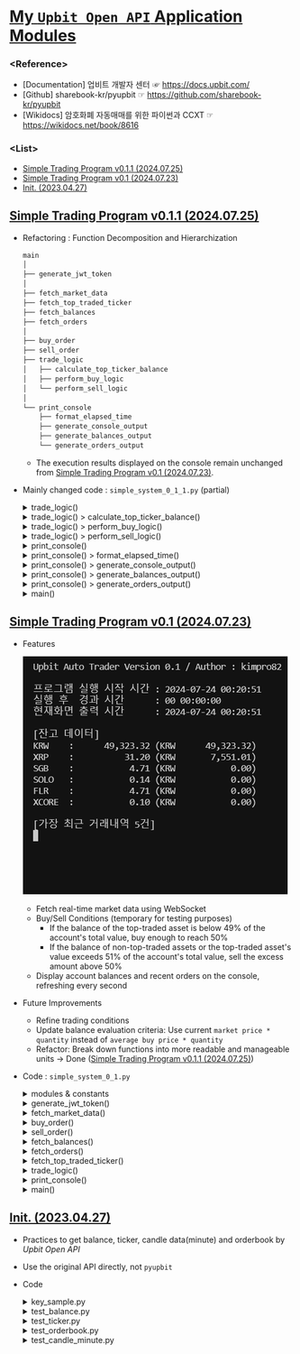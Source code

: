 # [My `Upbit Open API` Application Modules](../README.md#my-upbit-open-api-application-modules)

### \<Reference>
- [Documentation] 업비트 개발자 센터 ☞ https://docs.upbit.com/
- [Github] sharebook-kr/pyupbit ☞ https://github.com/sharebook-kr/pyupbit
- [Wikidocs] 암호화폐 자동매매를 위한 파이썬과 CCXT ☞ https://wikidocs.net/book/8616

### \<List>
- [Simple Trading Program v0.1.1 (2024.07.25)](#simple-trading-program-v011-20240725)
- [Simple Trading Program v0.1 (2024.07.23)](#simple-trading-program-v01-20240723)
- [Init. (2023.04.27)](#init-20230427)


## [Simple Trading Program v0.1.1 (2024.07.25)](#list)

- Refactoring : Function Decomposition and Hierarchization
  ```txt
  main
  │
  ├── generate_jwt_token
  │
  ├── fetch_market_data
  ├── fetch_top_traded_ticker
  ├── fetch_balances
  ├── fetch_orders
  │
  ├── buy_order
  ├── sell_order
  ├── trade_logic
  │   ├── calculate_top_ticker_balance
  │   ├── perform_buy_logic
  │   └── perform_sell_logic
  │
  └── print_console
      ├── format_elapsed_time
      ├── generate_console_output
      ├── generate_balances_output
      └── generate_orders_output
  ```
  - The execution results displayed on the console remain unchanged from [Simple Trading Program v0.1 (2024.07.23)](#simple-trading-program-v01-20240723).
- Mainly changed code : `simple_system_0_1_1.py` (partial)
  <details>
    <summary>trade_logic()</summary>

    ```py
    async def trade_logic(session):
        """
        매수 및 매도 로직을 수행합니다.
        - 거래대금 1위 종목의 잔고 비율이 49% 미만일 경우 매수
        - 거래대금 1위 종목이 아닌 종목의 잔고나 1위 종목의 잔고 비율이 51%를 초과할 경우 매도
        
        Args:
            session (aiohttp.ClientSession): 비동기 HTTP 요청을 위한 세션
        """

        async def calculate_top_ticker_balance(balances, top_ticker):
            ……

        async def perform_buy_logic(top_ticker, total_balance_krw, top_ticker_balance_value, top_ticker_ratio):
            ……

        async def perform_sell_logic(balances, top_ticker, total_balance_krw, top_ticker_ratio):
            ……

        balances = await fetch_balances(session)
        top_ticker = await fetch_top_traded_ticker(session)
        total_balance_krw, top_ticker_balance_value, top_ticker_ratio = await calculate_top_ticker_balance(balances, top_ticker)
        await perform_buy_logic(top_ticker, total_balance_krw, top_ticker_balance_value, top_ticker_ratio)
        await perform_sell_logic(balances, top_ticker, total_balance_krw, top_ticker_ratio)
    ```
  </details>
  <details>
    <summary>trade_logic() > calculate_top_ticker_balance()</summary>

    ```py
    async def trade_logic(session):
        ……

        async def calculate_top_ticker_balance(balances, top_ticker):
            """
            거래대금 1위 종목의 잔고 비율을 계산합니다.
            
            Args:
                balances (list): 계좌 잔고 정보
                top_ticker (dict): 거래대금 1위 종목의 시세 정보
            
            Returns:
                tuple: 총 원화 잔고, 거래대금 1위 종목의 잔고 가치, 거래대금 1위 종목의 잔고 비율
            """
            total_balance_krw = sum(
                float(balance['balance']) * float(balance['avg_buy_price']) if balance['currency'] != 'KRW' else float(balance['balance'])
                for balance in balances
            )
            top_ticker_balance = next(
                (balance for balance in balances if balance['currency'] == top_ticker['market'].split('-')[1]), None
            )
            if top_ticker_balance:
                top_ticker_balance_value = float(top_ticker_balance['balance']) * float(top_ticker['trade_price'])
                top_ticker_ratio = top_ticker_balance_value / total_balance_krw
            else:
                top_ticker_balance_value = 0
                top_ticker_ratio = 0

            return total_balance_krw, top_ticker_balance_value, top_ticker_ratio

        ……
    ```
  </details>
  <details>
    <summary>trade_logic() > perform_buy_logic()</summary>

    ```py
    async def trade_logic(session):
        ……

        async def perform_buy_logic(top_ticker, total_balance_krw, top_ticker_balance_value, top_ticker_ratio):
            """
            매수 로직을 수행합니다.
            
            Args:
                top_ticker (dict): 거래대금 1위 종목의 시세 정보
                total_balance_krw (float): 총 원화 잔고
                top_ticker_balance_value (float): 거래대금 1위 종목의 잔고 가치
                top_ticker_ratio (float): 거래대금 1위 종목의 잔고 비율
            """
            if top_ticker_ratio < 0.49:
                buy_amount_krw = total_balance_krw * 0.50 - top_ticker_balance_value
                buy_price = float(top_ticker['trade_price'])
                buy_volume = buy_amount_krw / buy_price
                await buy_order(session, top_ticker['market'], buy_price, buy_volume)

        ……
    ```
  </details>
  <details>
    <summary>trade_logic() > perform_sell_logic()</summary>

    ```py
    async def trade_logic(session):
        ……

        async def perform_sell_logic(balances, top_ticker, total_balance_krw, top_ticker_ratio):
            """
            매도 로직을 수행합니다.
            
            Args:
                balances (list): 계좌 잔고 정보
                top_ticker (dict): 거래대금 1위 종목의 시세 정보
                total_balance_krw (float): 총 원화 잔고
                top_ticker_ratio (float): 거래대금 1위 종목의 잔고 비율
            """
            for balance in balances:
                if balance['currency'] == 'KRW':
                    continue
                ticker = f"KRW-{balance['currency']}"
                if ticker != top_ticker['market']:
                    await sell_order(session, ticker, float(balance['avg_buy_price']), float(balance['balance']))
                elif top_ticker_ratio > 0.51:
                    sell_amount_krw = (top_ticker_ratio - 0.50) * total_balance_krw
                    sell_volume = sell_amount_krw / float(top_ticker['trade_price'])
                    await sell_order(session, top_ticker['market'], float(top_ticker['trade_price']), sell_volume)

        ……
    ```
  </details>
  <details>
    <summary>print_console()</summary>

    ```py
    async def print_console():
        """
        콘솔에 잔고 및 거래내역을 실시간으로 출력합니다.
        - 프로그램 실행 시간 및 경과 시간
        - 현재 계좌 잔고
        - 가장 최근 거래내역 5건
        
        주의: 이 함수는 무한 루프를 통해 주기적으로 콘솔을 업데이트합니다.
        """
        start_time = datetime.now()

        def format_elapsed_time(elapsed_time):
            ……

        def generate_console_output(start_time, elapsed_time_formatted, current_time_str):
            ……

        def generate_balances_output(balances):
            ……

        def generate_orders_output(orders):
            ……

        while True:
            current_time = datetime.now()
            elapsed_time = current_time - start_time
            elapsed_time_formatted = format_elapsed_time(elapsed_time)
            current_time_str = current_time.strftime("%Y-%m-%d %H:%M:%S")

            output = generate_console_output(start_time, elapsed_time_formatted, current_time_str)

            async with aiohttp.ClientSession() as session:
                balances = await fetch_balances(session)
                orders = await fetch_orders(session)

            output.append(generate_balances_output(balances))
            output.append(generate_orders_output(orders))

            sys.stdout.write("\033c")  # 콘솔 화면 지우기
            sys.stdout.write(''.join(output))
            sys.stdout.flush()

            await asyncio.sleep(1)  # 1초마다 업데이트
    ```
  </details>
  <details>
    <summary>print_console() > format_elapsed_time()</summary>

    ```py
    async def print_console():
        ……

        def format_elapsed_time(elapsed_time):
            """
            경과 시간을 포맷팅합니다.
            
            Args:
                elapsed_time (datetime.timedelta): 경과 시간
            
            Returns:
                str: 포맷팅된 경과 시간 문자열
            """
            total_seconds = int(elapsed_time.total_seconds())
            days = total_seconds // 86400
            hours = (total_seconds % 86400) // 3600
            minutes = (total_seconds % 3600) // 60
            seconds = total_seconds % 60
            return f"{days:02d} {hours:02d}:{minutes:02d}:{seconds:02d}"

        ……
    ```
  </details>
  <details>
    <summary>print_console() > generate_console_output()</summary>

    ```py
    async def print_console():
        ……

        def generate_console_output(start_time, elapsed_time_formatted, current_time_str):
            """
            콘솔에 출력할 기본 정보를 생성합니다.
            
            Args:
                start_time (datetime): 프로그램 시작 시간
                elapsed_time_formatted (str): 포맷팅된 경과 시간 문자열
                current_time_str (str): 현재 시간 문자열
            
            Returns:
                list: 콘솔에 출력할 정보 리스트
            """
            return [
                "Upbit Auto Trader Version 0.1.1 / Author : kimpro82\n\n",
                f"프로그램 실행 시작 시간 : {start_time.strftime('%Y-%m-%d %H:%M:%S')}\n",
                f"실행 후  경과 시간      : {elapsed_time_formatted}\n",
                f"현재화면 출력 시간      : {current_time_str}\n",
            ]

        ……
    ```
  </details>
  <details>
    <summary>print_console() > generate_balances_output()</summary>

    ```py
    async def print_console():
        ……

        def generate_balances_output(balances):
            """
            잔고 정보를 포맷팅하여 출력합니다.
            
            Args:
                balances (list): 계좌 잔고 정보
            
            Returns:
                str: 포맷팅된 잔고 정보 문자열
            """
            output = ["\n[잔고 데이터]\n"]
            for balance in balances:
                if isinstance(balance, dict) and 'currency' in balance and 'balance' in balance:
                    currency = f"{balance['currency']:<6}"
                    amount = f"{float(balance['balance']):14,.2f}"
                    avg_buy_price = float(balance.get('avg_buy_price', 0))
                    unit_currency = balance['unit_currency']
                    won_value = float(balance['balance']) * avg_buy_price
                    won_value_formatted = f"{won_value:14,.2f}"

                    if currency == "KRW   ":
                        output.append(f"{currency} : {amount} ({unit_currency} {amount})\n")
                    else:
                        output.append(f"{currency} : {amount} ({unit_currency} {won_value_formatted})\n")
                else:
                    output.append(f"Unexpected data format in balance: {balance}\n")
            return ''.join(output)

        ……
    ```
  </details>
  <details>
    <summary>print_console() > generate_orders_output()</summary>

    ```py
    async def print_console():
        ……

        def generate_orders_output(orders):
            """
            최근 거래내역을 포맷팅하여 출력합니다.
            
            Args:
                orders (list): 최근 거래내역
            
            Returns:
                str: 포맷팅된 거래내역 문자열
            """
            output = ["\n[가장 최근 거래내역 5건]\n"]
            if isinstance(orders, list):
                recent_orders = orders[:5]
                for order in recent_orders:
                    if isinstance(order, dict) and 'market' in order and 'side' in order and 'price' in order and 'volume' in order:
                        output.append(f"{order['market']} - {order['side']} - {order['price']} - {order['volume']}\n")
                    else:
                        output.append(f"Unexpected data format in order: {order}\n")
            else:
                output.append(f"Unexpected data format in orders: {orders}\n")
            return ''.join(output)

        ……
    ```
  </details>
  <details>
    <summary>main()</summary>

    ```py
    async def main():
        """
        비동기적으로 프로그램의 주요 작업을 실행합니다.
        - 실시간 시세 데이터 조회
        - 매매 로직 수행
        - 콘솔 출력
        """
        async with aiohttp.ClientSession() as session:
            tasks = [
                asyncio.create_task(fetch_market_data()),
                asyncio.create_task(trade_logic(session)),
                asyncio.create_task(print_console())
            ]
            await asyncio.gather(*tasks)
    ```
  </details>


## [Simple Trading Program v0.1 (2024.07.23)](#list)

- Features

  ![Upbit_SimpleSystem_0.1](./Images/Upbit_SimpleSystem_0.1.gif)

  - Fetch real-time market data using WebSocket
  - Buy/Sell Conditions (temporary for testing purposes)
    - If the balance of the top-traded asset is below 49% of the account's total value, buy enough to reach 50%
    - If the balance of non-top-traded assets or the top-traded asset's value exceeds 51% of the account's total value, sell the excess amount above 50%
  - Display account balances and recent orders on the console, refreshing every second

- Future Improvements
  - Refine trading conditions
  - Update balance evaluation criteria: Use current `market price * quantity` instead of `average buy price * quantity`
  - Refactor: Break down functions into more readable and manageable units → Done ([Simple Trading Program v0.1.1 (2024.07.25)](#simple-trading-program-v011-20240725))

- Code : `simple_system_0_1.py`
  <details>
    <summary>modules & constants</summary>

    ```py
    import asyncio
    import json
    import sys
    import uuid
    from datetime import datetime
    import aiohttp
    import websockets
    from key import UPBIT_ACCESS_KEY, UPBIT_SECRET_KEY
    import jwt  # PyJWT

    BASE_URL = "https://api.upbit.com/v1"
    ```
  </details>
  <details>
    <summary>generate_jwt_token()</summary>

    ```py
    def generate_jwt_token():
        """
        Upbit API를 호출하기 위한 JWT 토큰을 생성합니다.
        
        Returns:
            str: 인증을 위한 JWT 토큰 문자열 (Bearer 타입)
        """
        payload = {
            'access_key': UPBIT_ACCESS_KEY,
            'nonce': str(uuid.uuid4()),
        }
        token = jwt.encode(payload, UPBIT_SECRET_KEY, algorithm='HS256')
        return f"Bearer {token}"
    ```
  </details>
  <details>
    <summary>fetch_market_data()</summary>

    ```py
    async def fetch_market_data():
        """
        WebSocket을 통해 실시간으로 시세 데이터를 받아옵니다.
        
        주의: 현재 시세 데이터는 디버깅 목적으로만 출력됩니다.
        """
        uri = "wss://api.upbit.com/websocket/v1"
        async with websockets.connect(uri) as websocket:
            subscribe_message = [{
                "ticket": "test",
                "type": "ticker",
                "codes": ["KRW-BTC", "KRW-ETH", "KRW-XRP"],
                "isOnlyRealtime": True
            }]
            await websocket.send(json.dumps(subscribe_message))
    ```
  </details>
  <details>
    <summary>buy_order()</summary>

    ```py
    async def buy_order(session, market, price, volume):
        """
        지정된 시장에 매수 주문을 수행합니다.
        
        Args:
            session (aiohttp.ClientSession): 비동기 HTTP 요청을 위한 세션
            market (str): 매수할 시장 코드
            price (float): 주문 가격
            volume (float): 주문 수량
        
        Returns:
            dict: 매수 주문의 결과를 담고 있는 JSON 응답
        """
        url = f"{BASE_URL}/orders"
        headers = {
            "Authorization": generate_jwt_token(),
            "Content-Type": "application/json"
        }
        payload = {
            "market": market,
            "side": "bid",
            "price": str(price),
            "volume": str(volume),
            "ord_type": "limit"
        }
        async with session.post(url, headers=headers, json=payload) as response:
            return await response.json()
    ```
  </details>
  <details>
    <summary>sell_order()</summary>

    ```py
    async def sell_order(session, market, price, volume):
        """
        지정된 시장에 매도 주문을 수행합니다.
        
        Args:
            session (aiohttp.ClientSession): 비동기 HTTP 요청을 위한 세션
            market (str): 매도할 시장 코드
            price (float): 주문 가격
            volume (float): 주문 수량
        
        Returns:
            dict: 매도 주문의 결과를 담고 있는 JSON 응답
        """
        url = f"{BASE_URL}/orders"
        headers = {
            "Authorization": generate_jwt_token(),
            "Content-Type": "application/json"
        }
        payload = {
            "market": market,
            "side": "ask",
            "price": str(price),
            "volume": str(volume),
            "ord_type": "limit"
        }
        async with session.post(url, headers=headers, json=payload) as response:
            return await response.json()
    ```
  </details>
  <details>
    <summary>fetch_balances()</summary>

    ```py
    async def fetch_balances(session):
        """
        현재 계좌의 잔고 정보를 조회합니다.
        
        Args:
            session (aiohttp.ClientSession): 비동기 HTTP 요청을 위한 세션
        
        Returns:
            list: 계좌의 잔고 정보를 담고 있는 JSON 응답
        """
        url = f"{BASE_URL}/accounts"
        headers = {
            "Authorization": generate_jwt_token()
        }
        async with session.get(url, headers=headers) as response:
            return await response.json()
    ```
  </details>
  <details>
    <summary>fetch_orders()</summary>

    ```py
    async def fetch_orders(session):
        """
        현재 계좌의 최근 거래내역을 조회합니다.
        
        Args:
            session (aiohttp.ClientSession): 비동기 HTTP 요청을 위한 세션
        
        Returns:
            list: 최근 거래내역을 담고 있는 JSON 응답
        """
        url = f"{BASE_URL}/orders"
        headers = {
            "Authorization": generate_jwt_token()
        }
        async with session.get(url, headers=headers) as response:
            return await response.json()
    ```
  </details>
  <details>
    <summary>fetch_top_traded_ticker()</summary>

    ```py
    async def fetch_top_traded_ticker(session):
        """
        거래대금 1위 종목을 조회합니다.
        
        Args:
            session (aiohttp.ClientSession): 비동기 HTTP 요청을 위한 세션
        
        Returns:
            dict: 거래대금 1위 종목의 시세 정보를 담고 있는 JSON 응답
        """
        url = f"{BASE_URL}/ticker?markets=KRW-BTC,KRW-ETH,KRW-XRP"
        async with session.get(url) as response:
            data = await response.json()
            return max(data, key=lambda x: x['acc_trade_price_24h'])
    ```
  </details>
  <details>
    <summary>trade_logic()</summary>

    ```py
    async def trade_logic(session):
        """
        매수 및 매도 로직을 수행합니다.
        - 거래대금 1위 종목의 잔고 비율이 49% 미만일 경우 매수
        - 거래대금 1위 종목이 아닌 종목의 잔고나 1위 종목의 잔고 비율이 51%를 초과할 경우 매도
        
        Args:
            session (aiohttp.ClientSession): 비동기 HTTP 요청을 위한 세션
        """
        balances = await fetch_balances(session)
        top_ticker = await fetch_top_traded_ticker(session)
        total_balance_krw = sum(float(balance['balance']) * float(balance['avg_buy_price']) if balance['currency'] != 'KRW' else float(balance['balance']) for balance in balances)
        top_ticker_balance = next((balance for balance in balances if balance['currency'] == top_ticker['market'].split('-')[1]), None)

        if top_ticker_balance:
            top_ticker_balance_value = float(top_ticker_balance['balance']) * float(top_ticker['trade_price'])
            top_ticker_ratio = top_ticker_balance_value / total_balance_krw
        else:
            top_ticker_balance_value = 0
            top_ticker_ratio = 0

        # 매수 조건: 거래대금 1위 종목 잔고가 계좌 평가금액의 49% 미만이라면 50%에서 모자라는 만큼 매수
        if top_ticker_ratio < 0.49:
            buy_amount_krw = total_balance_krw * 0.50 - top_ticker_balance_value
            buy_price = float(top_ticker['trade_price'])
            buy_volume = buy_amount_krw / buy_price
            await buy_order(session, top_ticker['market'], buy_price, buy_volume)

        # 매도 조건: 거래대금 1위 종목이 아닌 종목의 잔고나, 1위 종목의 계좌 내 평가금액이 51%를 초과할 경우 50%로부터의 초과분만큼 매도
        for balance in balances:
            if balance['currency'] == 'KRW':
                continue
            ticker = f"KRW-{balance['currency']}"
            if ticker != top_ticker['market']:
                await sell_order(session, ticker, float(balance['avg_buy_price']), float(balance['balance']))
            elif top_ticker_ratio > 0.51:
                sell_amount_krw = top_ticker_balance_value - total_balance_krw * 0.50
                sell_volume = sell_amount_krw / float(top_ticker['trade_price'])
                await sell_order(session, top_ticker['market'], float(top_ticker['trade_price']), sell_volume)
    ```
  </details>
  <details>
    <summary>print_console()</summary>

    ```py
    async def print_console():
        """
        콘솔에 계좌 잔고와 최근 거래내역을 출력합니다.
        - 프로그램의 실행 시간과 경과 시간을 포맷하여 출력
        - 계좌의 잔고와 각 자산의 원화 매수가 환산 금액 출력 (현재가 기준으로 수정 要)
        - 최근 5건의 거래내역을 출력
        
        이 함수는 매초 갱신됩니다.
        """
        start_time = datetime.now()
        while True:
            current_time = datetime.now()
            elapsed_time = current_time - start_time

            # 전체 초를 구하고, 이를 DD-HH-MM-SS 형식으로 변환
            total_seconds = int(elapsed_time.total_seconds())
            days = total_seconds // 86400
            hours = (total_seconds % 86400) // 3600
            minutes = (total_seconds % 3600) // 60
            seconds = total_seconds % 60

            elapsed_time_formatted = f"{days:02d} {hours:02d}:{minutes:02d}:{seconds:02d}"

            # current_time을 초 단위로 변환하고, 소수점 둘째 자리까지 반올림
            current_time_str = current_time.strftime("%Y-%m-%d %H:%M:%S")

            output = [
                "Upbit Auto Trader Version 0.1 / Author : kimpro82\n\n",
                f"프로그램 실행 시작 시간 : {start_time.strftime('%Y-%m-%d %H:%M:%S')}\n",
                f"실행 후  경과 시간      : {elapsed_time_formatted}\n",
                f"현재화면 출력 시간      : {current_time_str}\n",
            ]

            async with aiohttp.ClientSession() as session:
                balances = await fetch_balances(session)
                orders = await fetch_orders(session)

            # 잔고 및 원화 환산 금액 출력
            output.append("\n[잔고 데이터]\n")

            for balance in balances:
                if isinstance(balance, dict) and 'currency' in balance and 'balance' in balance:
                    currency = f"{balance['currency']:<6}"  # 여섯 칸으로 통일
                    amount = f"{float(balance['balance']):14,.2f}"  # 14자리, 세 자리마다 쉼표, 소수점 두 자리

                    # avg_buy_price와 unit_currency를 이용해 원화 환산 금액 계산
                    avg_buy_price = float(balance.get('avg_buy_price', 0))
                    unit_currency = balance['unit_currency']
                    won_value = float(balance['balance']) * avg_buy_price
                    won_value_formatted = f"{won_value:14,.2f}"  # 14자리, 세 자리마다 쉼표, 소수점 두 자리

                    if currency == "KRW   ":
                        output.append(f"{currency} : {amount} ({unit_currency} {amount})\n")
                    else:
                        output.append(f"{currency} : {amount} ({unit_currency} {won_value_formatted})\n")
                else:
                    output.append(f"Unexpected data format in balance: {balance}\n")

            output.append("\n[가장 최근 거래내역 5건]\n")
            if isinstance(orders, list):
                recent_orders = orders[:5]
                for order in recent_orders:
                    if isinstance(order, dict) and 'market' in order and 'side' in order and 'price' in order and 'volume' in order:
                        output.append(f"{order['market']} - {order['side']} - {order['price']} - {order['volume']}\n")
                    else:
                        output.append(f"Unexpected data format in order: {order}\n")
            else:
                output.append(f"Unexpected data format in orders: {orders}\n")

            sys.stdout.write("\033c")  # Clear the console
            sys.stdout.write(''.join(output))
            sys.stdout.flush()

            await asyncio.sleep(1)
    ```
  </details>
  <details>
    <summary>main()</summary>

    ```py
    async def main():
        """
        비동기적으로 주요 기능을 실행합니다.
        - WebSocket을 통해 시세 데이터를 조회
        - 콘솔에 계좌 잔고 및 최근 거래내역을 출력
        - 매수 및 매도 로직을 수행
        """
        async with aiohttp.ClientSession() as session:
            await asyncio.gather(
                fetch_market_data(),
                print_console(),
                trade_logic(session)
            )
    ```
    ```py
    if __name__ == "__main__":
        asyncio.run(main())
    ```
  </details>


## [Init. (2023.04.27)](#list)

- Practices to get balance, ticker, candle data(minute) and orderbook by *Upbit Open API*
- Use the original API directly, not `pyupbit`
- Code
  <details>
      <summary>key_sample.py</summary>

  ```python
  import os
  ```
  ```python
  ACCESS_KEY = '{ACCESS_KEY}'
  SECRET_KEY = '{SECRET_KEY}}'

  os.environ['UPBIT_ACCESS_KEY'] = ACCESS_KEY
  os.environ['UPBIT_SECRET_KEY'] = SECRET_KEY
  ```

  But I'm not entirely convinced that this is the correct way to use `os.environ`.
  </details>

  <details>
      <summary>test_balance.py</summary>

  ```python
  import os
  import uuid
  import pprint
  import jwt
  import requests

  import key                                                  # Don't remove it
  ```
  ```python
  ACCESS_KEY = os.environ['UPBIT_ACCESS_KEY']
  SECRET_KEY = os.environ['UPBIT_SECRET_KEY']
  SERVER_URL = "https://api.upbit.com"

  payload = {
      'access_key': ACCESS_KEY,
      'nonce': str(uuid.uuid4()),
  }

  jwt_token = jwt.encode(payload, SECRET_KEY)
  authorization_token = f'Bearer {jwt_token}'
  headers = {
    'Authorization': authorization_token,
  }
  ```
  ```python
  # Test
  if __name__ == "__main__" :
      # print(authorization_token[:10])                       # Ok

      res = requests.get(SERVER_URL + '/v1/accounts', "", headers=headers, timeout=1)
      pprint.pprint(res.json())
  ```

  ### Output
  ```
  [{'avg_buy_price': '0',
    'avg_buy_price_modified': True,
    'balance': '49323.31567256',
    'currency': 'KRW',
    'locked': '0',
    'unit_currency': 'KRW'},
    ……
  ```
  </details>
  <details>
    <summary>test_ticker.py</summary>

  ```python
  import pprint
  import requests
  ```
  ```python
  URL = "https://api.upbit.com/v1/ticker"
  params = {
      "markets": ["KRW-BTC"],
  }
  headers = {
      "accept": "application/json",
  }
  response = requests.get(URL, params=params, headers=headers, timeout=1)
  ```
  ```python
  # Test
  if __name__ == "__main__" :
      pprint.pprint(response.json())
  ```

  ### Output
  ```
  [{'acc_trade_price': 53770743984.69168,
    'acc_trade_price_24h': 69094458373.3278,
    'acc_trade_volume': 1378.10136839,
    'acc_trade_volume_24h': 1771.01848943,
    'change': 'RISE',
    ……
  ```
  </details>
  <details>
      <summary>test_orderbook.py</summary>

  ```python
  import pprint
  import requests
  ```
  ```python
  URL = "https://api.upbit.com/v1/orderbook"
  params = {
      "markets": ["KRW-BTC"],
  }
  headers = {
      "accept": "application/json",
  }
  response = requests.get(URL, params=params, headers=headers, timeout=1)
  ```
  ```python
  # Test
  if __name__ == "__main__" :
      pprint.pprint(response.json())
  ```

  ### Output
  ```
  [{'market': 'KRW-BTC',
    'orderbook_units': [{'ask_price': 39106000.0,
                        'ask_size': 0.05116399,
                        'bid_price': 39079000.0,
                        'bid_size': 0.06953873},
                        ……
    'timestamp': 1682865310319,
    'total_ask_size': 2.5738719399999996,
    'total_bid_size': 5.978590620000001}]
  ```
  </details>
  <details>
      <summary>test_candle_minute.py</summary>

  ```python
  import pprint
  import requests
  ```
  ```python
  UNIT = "1"
  URL = "https://api.upbit.com/v1/candles/minutes/" + UNIT
  params = {
      "market": "KRW-BTC",
      "to" : "",
      "count" : "10",                                         # max = 200
  }
  headers = {
      "accept": "application/json",
  }
  response = requests.get(URL, params=params, headers=headers, timeout=1)
  ```
  ```python
  # Test
  if __name__ == "__main__" :
      pprint.pprint(response.json())
  ```

  ### Output
  ```
  [{'candle_acc_trade_price': 12754252.90366,
    'candle_acc_trade_volume': 0.32614408,
    'candle_date_time_kst': '2023-04-30T23:33:00',
    'candle_date_time_utc': '2023-04-30T14:33:00',
    'high_price': 39107000.0,
    'low_price': 39090000.0,
    'market': 'KRW-BTC',
    'opening_price': 39090000.0,
    'timestamp': 1682865216635,
    'trade_price': 39107000.0,
    'unit': 1},
  ……
  ```
  </details>
